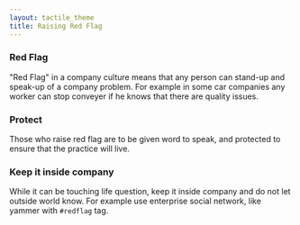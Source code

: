 ```yaml
---
layout: tactile_theme
title: Raising Red Flag
---
```


### Red Flag

"Red Flag" in a company culture means that any person can stand-up and speak-up of a company problem.
For example in some car companies any worker can stop conveyer if he knows that there are quality issues.

### Protect

Those who raise red flag are to be given word to speak,
and protected to ensure that the practice will live. 

### Keep it inside company

While it can be touching life question, keep it inside company and do not let outside world know.
For example use enterprise social network, like yammer  with `#redflag` tag.
